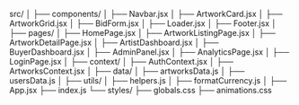 src/
│
├── components/
│   ├── Navbar.jsx
│   ├── ArtworkCard.jsx
│   ├── ArtworkGrid.jsx
│   ├── BidForm.jsx
│   ├── Loader.jsx
│   ├── Footer.jsx
│
├── pages/
│   ├── HomePage.jsx
│   ├── ArtworkListingPage.jsx
│   ├── ArtworkDetailPage.jsx
│   ├── ArtistDashboard.jsx
│   ├── BuyerDashboard.jsx
│   ├── AdminPanel.jsx
│   ├── AnalyticsPage.jsx
│   ├── LoginPage.jsx
│
├── context/
│   ├── AuthContext.jsx
│   ├── ArtworksContext.jsx
│
├── data/
│   ├── artworksData.js
│   ├── usersData.js
│
├── utils/
│   ├── helpers.js
│   ├── formatCurrency.js
│
├── App.jsx
├── index.js
└── styles/
    ├── globals.css
    ├── animations.css
